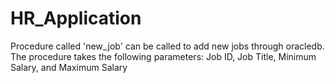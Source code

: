 # HR_Application

Procedure called 'new_job' can be called to add new jobs through oracledb. The procedure takes the following parameters:  Job ID, Job Title, Minimum Salary, and Maximum Salary
